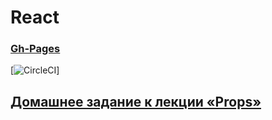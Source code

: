 # React
### [Gh-Pages]()

[![CircleCI](https://github.com/netology-code/ra16-homeworks/tree/ra-51/props/films)]

## [Домашнее задание к лекции «Props»](https://github.com/TomSG03/ra16-homeworks/tree/master/props)


